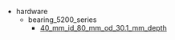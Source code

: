 * hardware
  * bearing_5200_series
    * [40_mm_id_80_mm_od_30.1_mm_depth](hardware/bearing_5200_series/40_mm_id_80_mm_od_30.1_mm_depth)
